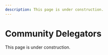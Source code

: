 ```yaml
---
description: This page is under construction.
---
```


# Community Delegators

This page is under construction.
